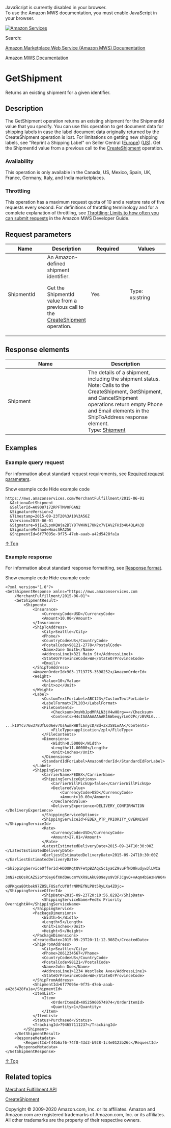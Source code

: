 <div id="MWSDX_noscript">

JavaScript is currently disabled in your browser.  
To use the Amazon MWS documentation, you must enable JavaScript in your
browser.

</div>

<div id="MWSDX_divtop">

[![Amazon
Services](https://images-na.ssl-images-amazon.com/images/G/08/mwsportal/fr_FR/amazonservices.gif "Amazon Services")](http://services.amazon.fr)

<div id="MWSDX_search">

<span id="MWSDX_searchlbl">Search:</span>

</div>

  
<span id="MWSDX_titlebar">[Amazon Marketplace Web Service (Amazon MWS)
Documentation](https://developer.amazonservices.fr/gp/mws/docs.html)</span>

</div>

<div id="MWSDX_divbottom">

<div id="MWSDX_divleft">

<div id="MWSDX_toc">

</div>

</div>

<div id="MWSDX_divright">

<div id="MWSDX_content">

<span id="MWSDX_breadcrumbs">[Amazon MWS
Documentation](https://developer.amazonservices.fr/gp/mws/docs.html)</span>

<div id="MerchFulFill_GetShipment" class="nested0">

# GetShipment

<div class="body">

<span class="ph">Returns an existing shipment for a given
identifier.</span>

</div>

<div id="Description" class="topic concept nested1">

## Description

<div class="body conbody">

The <span class="keyword apiname">GetShipment</span> operation returns
an existing shipment for the <span
class="keyword parmname">ShipmentId</span> value that you specify. You
can use this operation to get document data for shipping labels in case
the label document data originally returned by the <span
class="keyword apiname">CreateShipment</span> operation is lost. For
limitations on getting new shipping labels, see "Reprint a Shipping
Label" on Seller Central
(<a href="https://sellercentral.amazon.co.uk/gp/help/200202250" class="xref">Europe</a>)
(<a href="https://sellercentral.amazon.com/gp/help/200202250" class="xref">US</a>).
<span class="ph">Get the <span
class="keyword parmname">ShipmentId</span> value from a previous call to
the
<a href="MerchFulfill_CreateShipment.md" class="xref">CreateShipment</a>
operation.</span>

<div class="section">

### Availability

This operation is only available in the Canada, US, Mexico, Spain, UK,
France, Germany, Italy, and India marketplaces.

</div>

<div class="section">

### Throttling

<span class="ph">This operation has a maximum request quota of 10 and a
restore rate of five requests every second. For definitions of
throttling terminology and for a complete explanation of throttling, see
<a href="../dev_guide/DG_Throttling.md" class="xref">Throttling: Limits to how often you can submit requests</a>
in the <span class="ph">Amazon MWS Developer Guide</span>.</span>

</div>

</div>

</div>

<div id="RequestParameters" class="topic reference nested1">

## Request parameters

<div class="body refbody">

<div class="tablenoborder">

<table id="RequestParameters__RequestParametersTable" class="table" data-cellpadding="4" data-cellspacing="0" data-summary="" data-frame="border" data-border="1" data-rules="all">
<colgroup>
<col style="width: 25%" />
<col style="width: 25%" />
<col style="width: 25%" />
<col style="width: 25%" />
</colgroup>
<thead class="thead" data-align="left">
<tr class="header row">
<th id="d184602e174" class="entry" data-valign="top" width="24.061810154525393%">Name</th>
<th id="d184602e177" class="entry" data-valign="top" width="22.075055187637975%">Description</th>
<th id="d184602e180" class="entry" data-valign="top" width="23.178807947019873%">Required</th>
<th id="d184602e183" class="entry" data-valign="top" width="30.684326710816777%">Values</th>
</tr>
</thead>
<tbody class="tbody">
<tr class="odd row">
<td class="entry" data-valign="top" width="24.061810154525393%" headers="d184602e174 "><span class="keyword parmname">ShipmentId</span></td>
<td class="entry" data-valign="top" width="22.075055187637975%" headers="d184602e177 "><span id="RequestParameters__d37792e269" class="ph">An Amazon-defined shipment identifier.</span>
<p><span id="RequestParameters__d37792e272" class="ph">Get the <span class="keyword parmname">ShipmentId</span> value from a previous call to the <a href="MerchFulfill_CreateShipment.md" class="xref">CreateShipment</a> operation.</span></p></td>
<td class="entry" data-valign="top" width="23.178807947019873%" headers="d184602e180 ">Yes</td>
<td class="entry" data-valign="top" width="30.684326710816777%" headers="d184602e183 "><span class="ph">Type: xs:string</span></td>
</tr>
</tbody>
</table>

</div>

</div>

</div>

<div id="ResponseElements" class="topic reference nested1">

## Response elements

<div class="body refbody">

<div class="tablenoborder">

<table id="ResponseElements__ResponseElementsTable" class="table" data-cellpadding="4" data-cellspacing="0" data-summary="" data-frame="border" data-border="1" data-rules="all">
<colgroup>
<col style="width: 50%" />
<col style="width: 50%" />
</colgroup>
<thead class="thead" data-align="left">
<tr class="header row">
<th id="d184602e247" class="entry" data-valign="top">Name</th>
<th id="d184602e250" class="entry" data-valign="top">Description</th>
</tr>
</thead>
<tbody class="tbody">
<tr class="odd row">
<td class="entry" data-valign="top" headers="d184602e247 "><span class="keyword parmname">Shipment</span></td>
<td class="entry" data-valign="top" headers="d184602e250 "><span class="ph">The details of a shipment, including the shipment status.</span>
<div class="p">
<div class="note note">
<span class="notetitle">Note:</span> Calls to the <span class="keyword apiname">CreateShipment</span>, <span class="keyword apiname">GetShipment</span>, and <span class="keyword apiname">CancelShipment</span> operations return empty <span class="keyword parmname">Phone</span> and <span class="keyword parmname">Email</span> elements in the <span class="keyword parmname">ShipToAddress</span> response element.
</div>
Type: <a href="MerchFulfill_Datatypes.md#Shipment" class="xref" title="The details of a shipment, including the shipment status.">Shipment</a>
</div></td>
</tr>
</tbody>
</table>

</div>

</div>

</div>

<div id="Examples" class="topic reference nested1">

## Examples

<div class="body refbody">

<div class="section">

### Example query request

<span class="ph">For information about standard request requirements,
see
<a href="../dev_guide/DG_RequiredRequestParameters.md" class="xref">Required request parameters</a>.</span>

<span class="ph expander"> <span class="keyword parmname xshow">Show
example code</span> <span class="keyword parmname xhide">Hide example
code</span> </span>

<div class="sectiondiv content">

``` pre
https://mws.amazonservices.com/MerchantFulfillment/2015-06-01
  &Action=GetShipment
  &SellerId=A09087172RPFTMV0PGAN2
  &SignatureVersion=2
  &Timestamp=2015-09-23T20%3A10%3A56Z
  &Version=2015-06-01
  &Signature=9jIwZLpoKQWja2BlY8TVWHN17UN2x7VIA%2FHib4U4QLA%3D
  &SignatureMethod=HmacSHA256
  &ShipmentId=6f77095e-9f75-47eb-aaab-a42d5428fa1a
```

<a href="#Examples" class="xref">↑ Top</a>

</div>

</div>

<div class="section">

### Example response

<span class="ph">For information about standard response formatting, see
<a href="../dev_guide/DG_ResponseFormat.md" class="xref">Response format</a>.</span>

<span class="ph expander"> <span class="keyword parmname xshow">Show
example code</span> <span class="keyword parmname xhide">Hide example
code</span> </span>

<div class="sectiondiv content">

``` pre
<?xml version="1.0"?>
<GetShipmentResponse xmlns="https://mws.amazonservices.com
    /MerchantFulfillment/2015-06-01">
    <GetShipmentResult>
        <Shipment>
            <Insurance>
                <CurrencyCode>USD</CurrencyCode>
                <Amount>10.00</Amount>
            </Insurance>
            <ShipToAddress>
                <City>Seattle</City>
                <Phone/>
                <CountryCode>US</CountryCode>
                <PostalCode>98121-2778</PostalCode>
                <Name>Jane Smith</Name>
                <AddressLine1>321 Main St</AddressLine1>
                <StateOrProvinceCode>WA</StateOrProvinceCode>
                <Email/>
            </ShipToAddress>
            <AmazonOrderId>903-1713775-3598252</AmazonOrderId>
            <Weight>
                <Value>10</Value>
                <Unit>oz</Unit>
            </Weight>
            <Label>
                <CustomTextForLabel>ABC123</CustomTextForLabel>
                <LabelFormat>ZPL203</LabelFormat>
                <FileContents>
                    <Checksum>DmsWbJpdMPALN3jV4wHOrg==</Checksum>
                    <Contents>H4sIAAAAAAAAAK16WbeqyrLmO2Pc/zBVRLG...
                        ...kI0Ycv76w378UfL6O6ev7UsAwmkWBfL6nycD/Bd+Zx3S8LwAA</Contents>
                    <FileType>application/zpl</FileType>                    
                </FileContents>
                <Dimensions>
                    <Width>8.50000</Width>
                    <Length>11.00000</Length>
                    <Unit>inches</Unit>
                </Dimensions>
                <StandardIdForLabel>AmazonOrderId</StandardIdForLabel>
            </Label>
            <ShippingService>
                <CarrierName>FEDEX</CarrierName>
                <ShippingServiceOptions>
                    <CarrierWillPickUp>false</CarrierWillPickUp>
                    <DeclaredValue>
                        <CurrencyCode>USD</CurrencyCode>
                        <Amount>10.00</Amount>
                    </DeclaredValue>
                    <DeliveryExperience>DELIVERY_CONFIRMATION </DeliveryExperience>
                </ShippingServiceOptions>
                <ShippingServiceId>FEDEX_PTP_PRIORITY_OVERNIGHT </ShippingServiceId>
                <Rate>
                    <CurrencyCode>USD</CurrencyCode>
                    <Amount>27.81</Amount>
                </Rate>
                <LatestEstimatedDeliveryDate>2015-09-24T10:30:00Z </LatestEstimatedDeliveryDate>
                <EarliestEstimatedDeliveryDate>2015-09-24T10:30:00Z </EarliestEstimatedDeliveryDate>
                <ShippingServiceOfferId>HDDUKqtQVFetpBZAqx5c1yaCZ9vuFfND0kudyw3lLWCa
                    3mN2+zUOsRCAZS2oYt0ey6fXKdOAucmYVXR9LAkU9O9eys9V3FJCgvQ+vAqm4bSAzHVH04vD8oLy
                    oUPKqxa8Otbek97Z85LFUSsfcUf8frNRMEfNLP8t5RyLXa4ZOjc=</ShippingServiceOfferId>
                <ShipDate>2015-09-23T20:10:56.829Z</ShipDate>
                <ShippingServiceName>FedEx Priority OvernightÂ®</ShippingServiceName>
            </ShippingService>
            <PackageDimensions>
                <Width>5</Width>
                <Length>5</Length>
                <Unit>inches</Unit>
                <Height>5</Height>
            </PackageDimensions>
            <CreatedDate>2015-09-23T20:11:12.908Z</CreatedDate>
            <ShipFromAddress>
                <City>Seattle</City>
                <Phone>2061234567</Phone>
                <CountryCode>US</CountryCode>
                <PostalCode>98121</PostalCode>
                <Name>John Doe</Name>
                <AddressLine1>1234 Westlake Ave</AddressLine1>
                <StateOrProvinceCode>WA</StateOrProvinceCode>
            </ShipFromAddress>
            <ShipmentId>6f77095e-9f75-47eb-aaab-a42d5428fa1a</ShipmentId>
            <ItemList>
                <Item>
                    <OrderItemId>40525960574974</OrderItemId>
                    <Quantity>1</Quantity>
                </Item>
            </ItemList>
            <Status>Purchased</Status>
            <TrackingId>794657111237</TrackingId>
        </Shipment>
    </GetShipmentResult>
    <ResponseMetadata>
        <RequestId>f44b6af6-74f8-43d3-b928-1c4e0123b26c</RequestId>
    </ResponseMetadata>
</GetShipmentResponse>
```

<a href="#Examples" class="xref">↑ Top</a>

</div>

</div>

</div>

</div>

<div id="RelatedTopics" class="topic nested1">

## Related topics

<div class="body">

<a href="../merch_fulfill/MerchFulfill_Overview.md" class="xref">Merchant Fulfillment API</a>

<a href="MerchFulfill_CreateShipment.md" class="xref">CreateShipment</a>

</div>

</div>

</div>

<div id="MWSDX_footer">

Copyright © 2009-2020 Amazon.com, Inc. or its affiliates. Amazon and
Amazon.com are registered trademarks of Amazon.com, Inc. or its
affiliates. All other trademarks are the property of their respective
owners.

</div>

</div>

</div>

<div style="clear: both;">

</div>

</div>
